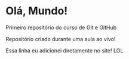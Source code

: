 # Olá, Mundo!
 Primeiro repositório do curso de Git e GitHub

 Repositório criado durante uma aula ao vivo! 

Essa linha eu adicionei diretamente no site! LOL 
